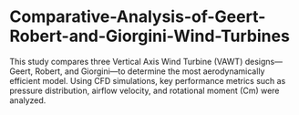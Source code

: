 # Comparative-Analysis-of-Geert-Robert-and-Giorgini-Wind-Turbines
This study compares three Vertical Axis Wind Turbine (VAWT) designs—Geert, Robert, and Giorgini—to determine the most aerodynamically efficient model. Using CFD simulations, key performance metrics such as pressure distribution, airflow velocity, and rotational moment (Cm) were analyzed.
